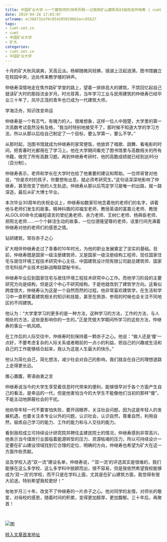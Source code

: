 ```yaml
---
title: 中国矿业大学->一个建筑师的30年历程——记我校矿山建筑系83级校友仲继寿 | cumt.net.cn
date: 2019-04-28 17:03:07
urlname: ec368732ef0c8542059296b3acc05b27
tags: 
- cumt.net.cn
- cumt
- 中国矿业大学
- 矿大
categories:
- cumt.net.cn
- 中国矿业大学
---
```


十月的矿大秋风飒爽，天高云淡。杨柳随微风轻拂，镜湖上泛起涟漪，图书馆巍立在校园中央，远处传来教学楼的钟声。

仲继寿深情地走在焦作路矿学堂的路上，望着一排排高大的建筑，不禁回忆起自己就读矿大时的那段流金岁月。时光荏苒，当年学习工业与民用建筑的仲继寿已经毕业三十年了，风华正茂的青年也已成为一代建筑大师。

学海泛舟，知识改变命运

仲继寿是一个有志气，有魄力的人。很难想象，这样一位人中翘楚，大学里的第一次高数考试竟然没有及格，“我当时特别地接受不了，那时候不知道大学的学习方法，所以从那以后给自己制定了一个目标，要么学第一，要么不学。”

从那时起，泡图书馆就成为仲继寿的家常便饭，他放弃了唱歌、跳舞、看电影的时间，把青春时光都用在了学习上。他在大学期间看完了图书馆里与高数相关的所有书籍，做完了所有高数习题。再到仲继寿考研时，他的高数成绩就已经到达95分（百分制）。

仲继寿表示，老师和学长在大学时也给了他重要的建议和帮助。一位师哥曾对他说，“你是农村的孩子，你要想有出息，就必须考研究生。”这句话深深地影响了仲继寿，甚至改变了他的人生轨迹。仲继寿从那以后笃定学习是唯一的出路，就一路深造，最后从矿大博士毕业。

本次毕业30周年的庆祝会议上，仲继寿如数家珍地念着他的老师们的名字，讲着他与老师们发生的故事。精神抖擞的邓福宝老师、教授英语的富嘉元老师、教授ALGOL60命令式编程语言的曾纪勇老师、余力老师、王树仁老师、杨舜臣老师、郑照北老师……一个个鲜活生动的故事，一位位德隆望尊的老师，话里行间充满着仲继寿对他的老师们的感恩之情。

钻研建筑，常存赤子之心

矿大相伴仲继寿走过了青春的10年时光，为他的职业发展奠定了坚实的基础。目前，仲继寿既是国家一级注册建筑师，又是国家一级注册结构工程师，现任国家住宅与居住环境工程技术研究中心主任、中国建筑设计院有限公司副总建筑师、国家住宅科技产业技术创新战略联盟秘书长。

仲继寿毕业后到国家住宅与居住环境工程技术研究中心工作。而他学习阶段的主要研究方向是结构，但是这个中心不研究结构，于是他就改到了建筑学方向。这看似跨度很大，仲继寿认为这是一个自然而然的过程。他非常喜欢建筑学，在生活和学习中一直积累着建筑相关的知识和技能，甚至在旅游、参观的时候也会关注不同地区的不同建筑。

他认为：“大学里学习的更多的是一种方法，这种学习的方法，工作的方法，与人相处的方法，这些是影响你的一生的。”正是凭借大学期间所学习的这些方法，仲继寿的事业一帆风顺。

在工作后的人际交往中，仲继寿时刻保持着一颗赤子之心。他说：“做人还是‘傻’一点好，不要考虑复杂的人际关系或者眼前的一点小的利益，把自己的兴趣或生活和自己的工作能够结合起来，我认为这是人生最大的快乐。”

他认为简化自己，简化想法，减少社会对自己的影响，我们就会在自己的理想道路上走得更长远。

推心置腹，寄语由衷之言

仲继寿说当今的大学生享受着信息时代带来的便利，能够很早对于各个方面产生自己的看法，是幸运的一代，但是他害怕当今的大学生不能像他们当初的那样“傻”，不能主动地屏蔽社会的干扰。

他劝导年轻一代不要害怕失败，要开阔眼界，关注社会问题，因为这是年轻人的发展机遇，也要关注本专业以外的问题，认识社会，认识自然，尊重自然，利用自然，锻炼自己学习的能力、工作的能力和与人交往的能力。

看到我校成立可持续设计研究院并聘任孟建民院士的情况，仲继寿感到非常高兴，他表示当今煤炭行业面临着能源转型的压力、资源枯竭的压力，所以可持续设计一定要在矿山建设领域找到它合理的定位、明确的方向，仲继寿也希望为矿大在这一方面作些贡献。

谈及学校入选“双一流”建设名单，仲继寿说，“‘双一流’的评选其实是很难的，我们能够在这么多学校、这么多学科中脱颖而出，很不容易，但是我依然希望我校能够成为‘双一流’的学校，而不只是在学科上面，尤其是在矿山建筑方面，我觉得有很大前途。特别希望我校更好！”

匆匆岁月三十年，改变不了仲继寿的一片赤子之心。他对同学的友情，对师长的敬爱，对母校的感恩，随着时间的积累，变得更加醇厚，更加馥郁。三十年后，再聚首！

  

![图](http://xwzx.cumt.edu.cn/_upload/article/images/05/cc/264ba2ba4d9cae2edc5c78f89853/783a3164-4774-421a-a669-4aae178c1be2.jpeg)

[转入文章首发地址](http://xwzx.cumt.edu.cn/62/c8/c521a418504/page.htm)